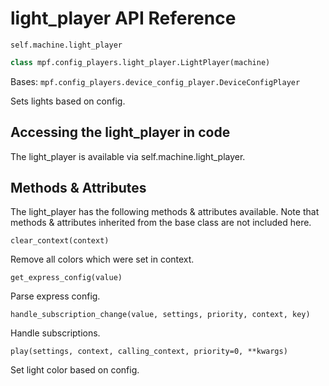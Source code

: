 # light_player API Reference

`self.machine.light_player`

``` python
class mpf.config_players.light_player.LightPlayer(machine)
```

Bases: `mpf.config_players.device_config_player.DeviceConfigPlayer`

Sets lights based on config.

## Accessing the light_player in code

The light_player is available via self.machine.light_player.

## Methods & Attributes

The light_player has the following methods & attributes available. Note that methods & attributes inherited from the base class are not included here.

`clear_context(context)`

Remove all colors which were set in context.

`get_express_config(value)`

Parse express config.

`handle_subscription_change(value, settings, priority, context, key)`

Handle subscriptions.

`play(settings, context, calling_context, priority=0, **kwargs)`

Set light color based on config.
